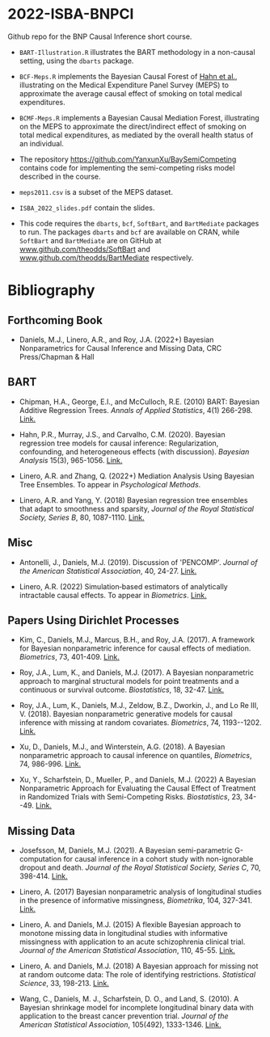 # 2022-ISBA-BNPCI
Github repo for the BNP Causal Inference short course.

- `BART-Illustration.R` illustrates the BART methodology in a non-causal setting, using the `dbarts` package.

- `BCF-Meps.R` implements the Bayesian Causal Forest of [Hahn et al.](https://projecteuclid.org/journals/bayesian-analysis/volume-15/issue-3/Bayesian-Regression-Tree-Models-for-Causal-Inference--Regularization-Confounding/10.1214/19-BA1195.pdf), illustrating on the Medical Expenditure Panel Survey (MEPS) to approximate the average causal effect of smoking on total medical expenditures.

- `BCMF-Meps.R` implements a Bayesian Causal Mediation Forest, illustrating on the MEPS to approximate the direct/indirect effect of smoking on total medical expenditures, as mediated by the overall health status of an individual.

- The repository https://github.com/YanxunXu/BaySemiCompeting contains code for implementing the semi-competing risks model described in the course.

- `meps2011.csv` is a subset of the MEPS dataset.

- `ISBA_2022_slides.pdf` contain the slides.

- This code requires the `dbarts`, `bcf`, `SoftBart`, and `BartMediate` packages to run. The packages `dbarts` and `bcf` are available on CRAN, while `SoftBart` and `BartMediate` are on GitHub at www.github.com/theodds/SoftBart and www.github.com/theodds/BartMediate respectively.

# Bibliography

## Forthcoming Book

- Daniels, M.J., Linero, A.R., and Roy, J.A. (2022+) Bayesian Nonparametrics for Causal Inference and Missing Data, CRC Press/Chapman & Hall

## BART

- Chipman, H.A., George, E.I., and McCulloch, R.E. (2010) BART: Bayesian
  Additive Regression Trees. _Annals of Applied Statistics_, 4(1) 266-298. [Link.](https://projecteuclid.org/journals/annals-of-applied-statistics/volume-4/issue-1/BART-Bayesian-additive-regression-trees/10.1214/09-AOAS285.full)

- Hahn, P.R., Murray, J.S., and Carvalho, C.M. (2020). Bayesian regression tree models for causal inference: Regularization, confounding, and heterogeneous effects (with discussion). _Bayesian Analysis_ 15(3), 965-1056. [Link.](https://projecteuclid.org/journals/bayesian-analysis/volume-15/issue-3/Bayesian-Regression-Tree-Models-for-Causal-Inference--Regularization-Confounding/10.1214/19-BA1195.pdf)

- Linero, A.R. and Zhang, Q. (2022+) Mediation Analysis Using Bayesian Tree Ensembles. To appear in _Psychological Methods_.

- Linero, A.R. and Yang, Y. (2018) Bayesian regression tree ensembles that adapt
  to smoothness and sparsity, _Journal of the Royal Statistical Society,
  Series B_, 80, 1087-1110. [Link.](https://rss.onlinelibrary.wiley.com/doi/abs/10.1111/rssb.12293)

## Misc

- Antonelli, J., Daniels, M.J. (2019). Discussion of 'PENCOMP'.  _Journal of the American Statistical Association_, 40, 24-27. [Link.](https://www.ncbi.nlm.nih.gov/pmc/articles/PMC8297741/)

- Linero, A.R. (2022) Simulation‐based estimators of analytically intractable
  causal effects. To appear in _Biometrics_. [Link.](https://onlinelibrary.wiley.com/doi/abs/10.1111/biom.13499)

## Papers Using Dirichlet Processes

- Kim, C., Daniels, M.J., Marcus, B.H., and Roy, J.A. (2017). A
  framework for Bayesian nonparametric inference for causal effects of
  mediation. _Biometrics_, 73, 401-409. [Link.](https://www.ncbi.nlm.nih.gov/pmc/articles/PMC5288310/)

- Roy, J.A., Lum, K., and Daniels, M.J. (2017). A Bayesian
  nonparametric approach to marginal structural models for point treatments and
  a continuous or survival outcome. _Biostatistics_, 18, 32-47.  [Link.](https://www.ncbi.nlm.nih.gov/pmc/articles/PMC5255048/)

- Roy, J.A., Lum, K., Daniels, M.J., Zeldow, B.Z., Dworkin, J., and Lo Re
  III, V. (2018). Bayesian nonparametric generative models for causal
  inference with missing at random covariates. _Biometrics_, 74,
  1193--1202. [Link.](https://www.ncbi.nlm.nih.gov/pmc/articles/PMC7568223/)

- Xu, D., Daniels, M.J., and Winterstein, A.G. (2018). A Bayesian nonparametric approach to causal inference on quantiles, _Biometrics_, 74, 986-996. [Link.](https://www.ncbi.nlm.nih.gov/pmc/articles/PMC7551426/)

- Xu, Y., Scharfstein, D., Mueller, P., and Daniels, M.J. (2022) A Bayesian
  Nonparametric Approach for Evaluating the Causal Effect of Treatment in
  Randomized Trials with Semi-Competing Risks. _Biostatistics_, 23, 34--49. [Link.](https://academic.oup.com/biostatistics/article/23/1/34/5816038?login=false)

## Missing Data

- Josefsson, M, Daniels, M.J. (2021). A Bayesian semi-parametric G-computation
  for causal inference in a cohort study with non-ignorable dropout and death.
  _Journal of the Royal Statistical Society, Series C_, 70, 398-414. [Link.](https://www.ncbi.nlm.nih.gov/pmc/articles/PMC7939177/)

- Linero, A. (2017) Bayesian nonparametric analysis of longitudinal studies in
  the presence of informative missingness, _Biometrika_, 104, 327-341. [Link.](https://academic.oup.com/biomet/article-abstract/104/2/327/3737785?redirectedFrom=fulltext&casa_token=uH-ngk_9SRYAAAAA:TgbSYPuWLtQdUyP5h6Hi0DpyN5Zs_fQIZih4fYl8JjOK9cHRI8wzkLTFYmfG8Iz-pUKJyVD7cBPtdw)

- Linero, A. and Daniels, M.J. (2015) A flexible Bayesian approach to monotone
  missing data in longitudinal studies with informative missingness with
  application to an acute schizophrenia clinical trial. _Journal of the
  American Statistical Association_, 110, 45-55. [Link.](https://www.ncbi.nlm.nih.gov/pmc/articles/PMC4517693/)

- Linero, A. and Daniels, M.J. (2018) A Bayesian approach for missing not at
  random outcome data: The role of identifying restrictions. _Statistical
  Science_, 33, 198-213. [Link.](https://www.ncbi.nlm.nih.gov/pmc/articles/PMC6936760/)

- Wang, C., Daniels, M. J., Scharfstein, D. O., and Land, S. (2010). A Bayesian
  shrinkage model for incomplete longitudinal binary data with application to
  the breast cancer prevention trial. _Journal of the American Statistical
  Association_, 105(492), 1333-1346. [Link.](https://www.ncbi.nlm.nih.gov/pmc/articles/PMC7551426/)




